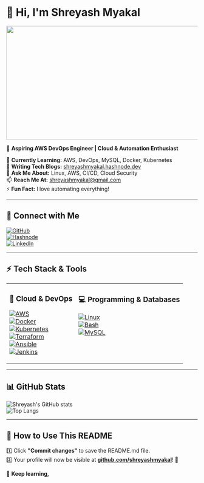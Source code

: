 # 👋 Hi, I'm Shreyash Myakal  
<img src="https://gifdb.com/images/high/anime-couple-kimi-ni-todoke-walking-rhkaxcy9tojdmcsl.gif" width="680" height="300"/>  

🚀 **Aspiring AWS DevOps Engineer | Cloud & Automation Enthusiast**  

🌱 **Currently Learning:** AWS, DevOps, MySQL, Docker, Kubernetes  
📝 **Writing Tech Blogs:** [shreyashmyakal.hashnode.dev](https://shreyashmyakal.hashnode.dev/)  
💬 **Ask Me About:** Linux, AWS, CI/CD, Cloud Security  
📫 **Reach Me At:** shreyashmyakal@gmail.com  
⚡ **Fun Fact:** I love automating everything!  

---

## 🔗 **Connect with Me**  
[![GitHub](https://img.shields.io/badge/-GitHub-000?style=for-the-badge&logo=github)](https://github.com/shreyashmyakal)  
[![Hashnode](https://img.shields.io/badge/-Hashnode-2962FF?style=for-the-badge&logo=hashnode&logoColor=white)](https://shreyashmyakal.hashnode.dev/)  
[![LinkedIn](https://img.shields.io/badge/-LinkedIn-0077B5?style=for-the-badge&logo=linkedin)](https://www.linkedin.com/in/shreyash-myakal-2aa801219/)  

---

## ⚡ **Tech Stack & Tools**  

<table>
<tr>
<td valign="top">

### 🚀 **Cloud & DevOps**  
[![AWS](https://img.shields.io/badge/-AWS-FF9900?style=for-the-badge&logo=amazonaws&logoColor=white)](https://aws.amazon.com/)  
[![Docker](https://img.shields.io/badge/-Docker-2496ED?style=for-the-badge&logo=docker&logoColor=white)](https://www.docker.com/)  
[![Kubernetes](https://img.shields.io/badge/-Kubernetes-326CE5?style=for-the-badge&logo=kubernetes&logoColor=white)](https://kubernetes.io/)  
[![Terraform](https://img.shields.io/badge/-Terraform-623CE4?style=for-the-badge&logo=terraform&logoColor=white)](https://www.terraform.io/)  
[![Ansible](https://img.shields.io/badge/-Ansible-EE0000?style=for-the-badge&logo=ansible&logoColor=white)](https://www.ansible.com/)  
[![Jenkins](https://img.shields.io/badge/-Jenkins-D24939?style=for-the-badge&logo=jenkins&logoColor=white)](https://www.jenkins.io/)  

</td>
<td valign="top">

### 💻 **Programming & Databases**  
[![Linux](https://img.shields.io/badge/-Linux-FCC624?style=for-the-badge&logo=linux&logoColor=black)](https://www.linux.org/)  
[![Bash](https://img.shields.io/badge/-Bash-4EAA25?style=for-the-badge&logo=gnu-bash&logoColor=white)](https://www.gnu.org/software/bash/)  
[![MySQL](https://img.shields.io/badge/-MySQL-4479A1?style=for-the-badge&logo=mysql&logoColor=white)](https://www.mysql.com/)  

</td>
</tr>
</table>

---

## 📊 **GitHub Stats**  
![Shreyash's GitHub stats](https://github-readme-stats.vercel.app/api?username=shreyashmyakal&show_icons=true&theme=radical)  
![Top Langs](https://github-readme-stats.vercel.app/api/top-langs/?username=shreyashmyakal&layout=compact&theme=radical)  

---

## 🎯 **How to Use This README**  
1️⃣ Click **"Commit changes"** to save the README.md file.  
2️⃣ Your profile will now be visible at **[github.com/shreyashmyakal](https://github.com/shreyashmyakal)**! 🎉  

🚀 **Keep learning,**
